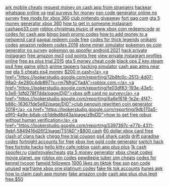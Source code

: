 <a href="https://lookerstudio.google.com/s/qPypud751YE">ark mobile cheats</a>
<a href="https://lookerstudio.google.com/reporting/de817c96-4346-4267-ab0a-57c513276a49/page/DjD">request money on cash app from strangers</a>
<a href="https://lookerstudio.google.com/reporting/59ce1287-d37c-4ba2-aa07-aa201ec6fd1d/page/FCqDD">hackear whatsapp online ya</a>
<a href="https://lookerstudio.google.com/reporting/5f6ac1e0-b008-4382-a103-d8212b151a7c/page/DjD">real surveys for money</a>
<a href="https://lookerstudio.google.com/reporting/056758ad-53cc-4096-94b9-90c37b959e86/page/DjD">psn code generator online no survey</a>
<a href="https://lookerstudio.google.com/reporting/353f9e47-9243-4967-ad73-e6897c27f0b2/page/DjD">free mods for xbox 360</a>
<a href="https://lookerstudio.google.com/reporting/d7ef21c3-a756-407e-84fd-8c96577d5e31/page/DjD">club nintendo giveaway</a>
<a href="https://lookerstudio.google.com/reporting/fe94ef43-d5fa-4bc7-b00a-261e65504cda/page/DjD">fort gag com</a>
<a href="https://lookerstudio.google.com/reporting/77652e71-4028-4533-9870-188609eb195d/page/DjD">gta 5 money generator xbox 360</a>
<a href="https://lookerstudio.google.com/reporting/257ebe03-0c36-4eed-820f-fd5db3440ec4/page/DjD">how to get in someone instagram</a>
<a href="https://lookerstudio.google.com/reporting/7e10a009-00a0-4634-b5e6-59de0b1c6a8a/page/wpfAD">cashapp33.com</a>
<a href="https://lookerstudio.google.com/reporting/740ef792-5670-4b97-9922-fbd2c663bd23/page/DjD">roblox christmas music id</a>
<a href="https://lookerstudio.google.com/s/pK-_KLECWpA">www xbox com redeemcode</a>
<a href="https://lookerstudio.google.com/reporting/601a37a7-62a8-40f0-ae3e-a51c72b74b2f/page/iTT9C">qr codes for cash app</a>
<a href="https://lookerstudio.google.com/reporting/78280a34-30f8-4cf9-b131-369cf38aac80/page/DjD">bingo bash promo codes</a>
<a href="https://lookerstudio.google.com/reporting/803c43c4-0a6c-4861-a475-7ab0c923fe1a/page/DjD">how to add money to a netspend card</a>
<a href="https://lookerstudio.google.com/reporting/c97a294e-3db9-4c56-a71f-c6791f72ac63/page/6BqDD">paypal redeem code free</a>
<a href="https://lookerstudio.google.com/reporting/de6be856-29fc-4ccc-9b5a-43c271723d71/page/DjD">codes for thick legends</a>
<a href="https://lookerstudio.google.com/reporting/e366c6bb-4a14-4d17-8817-0f62a0f04aa1/page/DjD">onikami codes</a>
<a href="https://lookerstudio.google.com/reporting/1aa9bd9d-744e-42b8-9e5c-bffeca82a214/page/DjD">amazon redeem codes 2016</a>
<a href="https://lookerstudio.google.com/reporting/1077666b-2e04-48c9-bf51-65174d229ba0/page/DjD">stone miner simulator</a>
<a href="https://lookerstudio.google.com/reporting/0fd23b6a-2005-4266-a614-e20310651214?s=u-YF1XP19N4">pokemon go coin generator no survey</a>
<a href="https://lookerstudio.google.com/reporting/129e83a2-ad2b-44e8-8614-e98eca0dfd1a/page/DjD">pokemon go spoofer android 2021</a>
<a href="https://lookerstudio.google.com/reporting/ed1713a1-3294-4a8e-bb3c-3db1ec18e6e5/page/DjD">hack private instagram</a>
<a href="https://lookerstudio.google.com/reporting/175e92c1-9d26-4ab8-8c7f-c80b22b1be5f/page/DjD">free amazon mp3</a>
<a href="https://lookerstudio.google.com/reporting/797c3b5a-0835-4a54-b04b-ce6edcc1c0f2/page/2BqDD">cod points free</a>
<a href="https://lookerstudio.google.com/reporting/1ebfae12-3818-4d8a-8420-d08338a22130/page/DjD">view private instagram profiles online</a>
<a href="https://lookerstudio.google.com/reporting/24a7bee1-e01e-431f-9978-c7f6704c6e75/page/DjD">free ps plus trial 2015</a>
<a href="https://lookerstudio.google.com/reporting/589c312b-d0dc-482e-ae4d-560ca00623b3/page/DjD">gta 5 money cheat code</a>
<a href="https://lookerstudio.google.com/reporting/7aa280a6-49ea-454b-aad2-fa7cdeb99ca2/page/DjD">black ops 2 key steam</a>
<a href="https://lookerstudio.google.com/reporting/fcd45117-5896-41b0-9e0d-e8cf2f6188b6/page/DjD">ps4 free game glitch</a>
<a href="https://lookerstudio.google.com/reporting/80354030-0796-4cb3-a551-5964f4f920b5/page/DjD">anime tappers</a>
<a href="https://lookerstudio.google.com/reporting/3903a3a1-2c89-4926-8f71-0add60039b96/page/DjD">hacking simulator</a>
<a href="https://lookerstudio.google.com/reporting/7d638daf-aef8-41d7-acd7-16ac7659bb48/page/DjD">cash app atms near me</a>
<a href="https://lookerstudio.google.com/reporting/dc7836b4-ce18-4cba-b4c3-6902925f9698/page/DjD">gta 5 cheats ps4 money</a>
<a href="https://lookerstudio.google.com/reporting/166a78c3-2495-4d4f-8f8d-ba2aac6ed015/page/DtwAD">$200 in cash</a>
<a href="https://lookerstudio.google.com/reporting/12b8fc0c-2513-4d07-98a0-4e280c4db897?s=rm7MtgCYadA">roblox.com.</a>
<a href="https://lookerstudio.google.com/reporting/fe03df83-193e-43e5-b3e6-1dfd278f7dda/page/DjD">xbox gift card no survey</a>
<a href="https://lookerstudio.google.com/reporting/6a6e1618-1e2e-4f47-b88c-16367fde5e82/page/DjD">club penguin rewritten coin generator 2018</a>
<a href="https://lookerstudio.google.com/reporting/9db170a5-e9f0-4a9e-b6ab-cb1ddbd8d43a/page/z9pDD">how to get free robux without human verification</a>
<a href="https://lookerstudio.google.com/reporting/5397397c-e77b-4311-9ebf-5849416d26f2/page/T51AD">$800 cash</a>
<a href="https://lookerstudio.google.com/reporting/5760d7e5-4d43-4a96-8c20-693a8ce833e9/page/DjD">60 dollar xbox card free</a>
<a href="https://lookerstudio.google.com/reporting/0010d01d-de1f-4c6b-9129-daeb4c02f942/page/DjD">clash of clans hack</a>
<a href="https://lookerstudio.google.com/s/rU7YzDDRUKY">chegg free trial coupon</a>
<a href="https://lookerstudio.google.com/reporting/e6fb6eaf-9157-435c-8b55-8186cded68dd/page/DjD">ps4 shark cards</a>
<a href="https://lookerstudio.google.com/reporting/7b93436d-2a51-4536-8d14-cb1d2b5d9ab4/page/DjD">drift paradise codes</a>
<a href="https://lookerstudio.google.com/reporting/34317003-0c7b-4fed-be01-bfc830364216/page/DjD">fortnight accounts for free</a>
<a href="https://lookerstudio.google.com/reporting/e2d39934-1057-47ba-8586-7c851c275592/page/DjD">xbox live gold code generator</a>
<a href="https://lookerstudio.google.com/reporting/2216b981-8aac-4837-bb6d-85970a0a4740/page/DjD">switch hack</a>
<a href="https://lookerstudio.google.com/reporting/4021c9a9-0180-426f-b8d3-e904d5f9154f/page/DjD">free fortnite hacks</a>
<a href="https://lookerstudio.google.com/reporting/20a00be9-5999-4152-9ad5-62b07935d1db/page/DjD">hello kitty cafe roblox</a>
<a href="https://lookerstudio.google.com/reporting/084efd34-f0a5-4915-af23-7fdee5e2c0ca/page/UJT9C">cash app plus plus</a>
<a href="https://lookerstudio.google.com/reporting/05312b9e-b0d2-48a8-b6c9-94549bfe00f2/page/jTT9C">1k cash</a>
<a href="https://lookerstudio.google.com/reporting/3c5ae319-1cdc-4194-bccf-0f006d41df4b/page/DjD">spoofer.ru</a>
<a href="https://lookerstudio.google.com/reporting/47eab3e1-18cb-4ff0-96b4-054fc398a79b/page/DjD">clashroyalecheats</a>
<a href="https://lookerstudio.google.com/reporting/33ce2616-807e-47c6-a71c-9adf7e41d253/page/DjD">gta 5 money generator</a>
<a href="https://lookerstudio.google.com/reporting/78e5f698-2c69-4521-8c3a-4974c60d9ab2/page/DjD">xbox cheat codes</a>
<a href="https://lookerstudio.google.com/reporting/396cfb54-9ec6-4d6d-9f14-a3be49a81736/page/DjD">movie planet. pw</a>
<a href="https://lookerstudio.google.com/reporting/fe99900c-be00-4061-9f7c-eb780f0e880b/page/DjD">roblox pin codes</a>
<a href="https://lookerstudio.google.com/s/q2vzsEqoVPU">pewdiepie tuber sim cheats</a>
<a href="https://lookerstudio.google.com/reporting/75bfcf46-e87f-4be2-807f-01d040aaa351/page/DjD">codes for kennel tycoon</a>
<a href="https://lookerstudio.google.com/s/i8guUnCI5po">famoid followers</a>
<a href="https://lookerstudio.google.com/s/uDRLSjHNIgM">1000 likes on tiktok</a>
<a href="https://lookerstudio.google.com/reporting/c5cd62af-26d7-403f-8f0a-1e8c7077518d/page/DjD">free ssn</a>
<a href="https://lookerstudio.google.com/reporting/d89a5ec8-7539-4e83-802b-6a47a2375168/page/DjD">psn code unused</a>
<a href="https://lookerstudio.google.com/reporting/312a657c-7229-4ab5-9a12-13278b5b59d4/page/DjD">warframe xbox one platinum codes</a>
<a href="https://lookerstudio.google.com/reporting/3d1c7f23-988a-47ea-9448-0b25233d3626/page/DjD">fake tik tok accounts</a>
<a href="https://lookerstudio.google.com/reporting/3ae233c4-80d8-4398-9ccd-a5d5157ddee7/page/DjD">itunes apk</a>
<a href="https://lookerstudio.google.com/reporting/4181cbb2-c212-4195-8e7a-98dffecceb9f/page/VgD">how to claim cash app money</a>
<a href="https://lookerstudio.google.com/reporting/e5fff89a-04e8-443d-a760-066a4b6be547/page/DjD">fake amazon code</a>
<a href="https://lookerstudio.google.com/reporting/e52a1c02-7434-4745-9359-a58d19d3435f/page/DjD">cash app plus plus legit</a>
<a href="https://lookerstudio.google.com/reporting/209af781-4868-4087-b492-26ae7cc3bc6c/page/q2nED">free $50</a>
